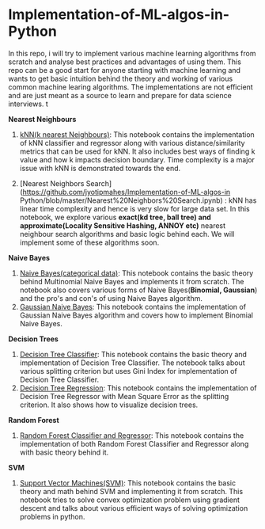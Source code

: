 # Implementation-of-ML-algos-in-Python
In this repo, i will try to implement various machine learning algorithms from scratch and analyse best practices and advantages of using them. This repo can be a good start for anyone starting with machine learning and wants to get basic  intuition behind the theory and working of various common machine learing algorithms. The implementations are not efficient and are just meant as a source to learn and prepare for data science interviews. t<br>

**Nearest Neighbours**
1. [kNN(k nearest Neighbours)](https://github.com/jyotipmahes/Implementation-of-ML-algos-in-Python/blob/master/k-NN%20.ipynb): This notebook contains the implementation of kNN classifier and regressor along with various distance/similarity metrics that can be used for kNN. It also includes best ways of finding k value and how k impacts decision boundary. Time complexity is a major issue with kNN is demonstrated towards the end.

2. [Nearest Neighbors Search](https://github.com/jyotipmahes/Implementation-of-ML-algos-in Python/blob/master/Nearest%20Neighbors%20Search.ipynb) : kNN has linear time complexity and hence is very slow for large data set. In this notebook, we explore various **exact(kd tree, ball tree) and approximate(Locality Sensitive Hashing, ANNOY etc)** nearest neighbour search algorithms and basic logic behind each. We will implement some of these algorithms soon.

**Naive Bayes**
1. [Naive Bayes(categorical data)](https://github.com/jyotipmahes/Implementation-of-ML-algos-in-Python/blob/master/Naive_Bayes.ipynb): This notebook contains the basic theory behind Multinomial Naive Bayes and implements it from scratch. The notebook also covers various forms of Naive Bayes(**Binomial, Gaussian**) and the pro's and con's of using Naive Bayes algorithm.
2. [Gaussian Naive Bayes](https://github.com/jyotipmahes/Implementation-of-ML-algos-in-Python/blob/master/Gaussian_Naive_Bayes.ipynb): This notebook contains the implementation of Gaussian Naive Bayes algorithm and covers how to implement Binomial Naive Bayes.

**Decision Trees**
1. [Decision Tree Classifier](https://github.com/jyotipmahes/Implementation-of-ML-algos-in-Python/blob/master/Decision%20Tree%20Classifier.ipynb): This notebook contains the basic theory and implementation of Decision Tree Classifier. The notebook talks about various splitting criterion but uses Gini Index for implementation of Decision Tree Classifier.
2. [Decision Tree Regression](https://github.com/jyotipmahes/Implementation-of-ML-algos-in-Python/blob/master/Decision%20Tree%20Regression%20.ipynb): This notebook contains the implementation of Decision Tree Regressor with Mean Square Error as the splitting criterion. It also shows how to visualize decision trees.

**Random Forest**
1. [Random Forest Classifier and Regressor](https://github.com/jyotipmahes/Implementation-of-ML-algos-in-Python/blob/master/Random%20Forest%20Regressor%20and%20Classifier.ipynb): This notebook contains the implementation of both Random Forest Classifier and Regressor along with basic theory behind it.

**SVM**
1. [Support Vector Machines(SVM)](https://github.com/jyotipmahes/Implementation-of-ML-algos-in-Python/blob/master/SVM%20Classifier.ipynb): This notebook contains the basic theory and math behind SVM and implementing it from scratch. This notebook tries to solve convex optimization problem using gradient descent and talks about various efficient ways of solving optimization problems in python. 
